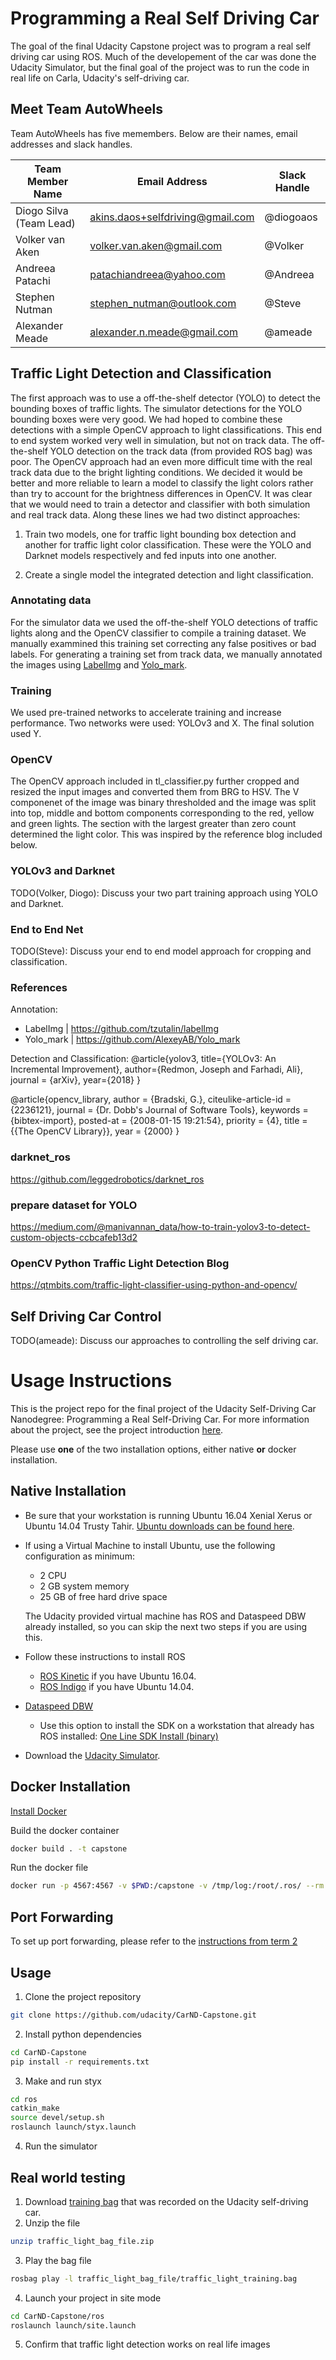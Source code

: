 # Programming a Real Self Driving Car
The goal of the final Udacity Capstone project was to program a real self driving car using ROS. Much of the developement of the car was done the Udacity Simulator, but the final goal of the project was to run the code in real life on Carla, Udacity's self-driving car.

## Meet Team AutoWheels
Team AutoWheels has five memembers. Below are their names, email addresses and slack handles.

Team Member Name | Email Address | Slack Handle 
------------ | ------------- | -------------
Diogo Silva (Team Lead) | akins.daos+selfdriving@gmail.com | @diogoaos
Volker van Aken | volker.van.aken@gmail.com | @Volker
Andreea Patachi | patachiandreea@yahoo.com | @Andreea	
Stephen Nutman | stephen_nutman@outlook.com | @Steve
Alexander Meade | alexander.n.meade@gmail.com | @ameade 


## Traffic Light Detection and Classification

The first approach was to use a off-the-shelf detector (YOLO) to detect the bounding boxes of traffic lights.
The simulator detections for the YOLO bounding boxes were very good. We had hoped to combine these detections with a simple OpenCV approach to light classifications. This end to end system worked very well in simulation, but not on track data. The off-the-shelf YOLO detection on the track data (from provided ROS bag) was poor. The OpenCV approach had an even more difficult time with the real track data due to the bright lighting conditions. We decided it would be better and more reliable to learn a model to classify the light colors rather than try to account for the brightness differences in OpenCV. It was clear that we would need to train a detector and classifier with both simulation and real track data. Along these lines we had two distinct approaches: 

1. Train two models, one for traffic light bounding box detection and another for traffic light color classification. These were the YOLO and Darknet models respectively and fed inputs into one another.

2. Create a single model the integrated detection and light classification.

### Annotating data
For the simulator data we used the off-the-shelf YOLO detections of traffic lights along and the OpenCV classifier to compile a training dataset. We manually exammined this training set correcting any false positives or bad labels. For generating a training set from track data, we manually annotated the images using [LabelImg](https://github.com/tzutalin/labelImg) and [Yolo_mark](https://github.com/AlexeyAB/Yolo_mark).

### Training
We used pre-trained networks to accelerate training and increase performance.
Two networks were used: YOLOv3 and X.
The final solution used Y.

### OpenCV
The OpenCV approach included in tl_classifier.py further cropped and resized the input images and converted them from BRG to HSV. The V componenet of the image was binary thresholded and the image was split into top, middle and bottom components corresponding to the red, yellow and green lights. The section with the largest greater than zero count determined the light color. This was inspired by the reference blog included below.

### YOLOv3 and Darknet
TODO(Volker, Diogo): Discuss your two part training approach using YOLO and Darknet.

### End to End Net

TODO(Steve): Discuss your end to end model approach for cropping and classification.

### References

Annotation:
 - LabelImg | https://github.com/tzutalin/labelImg
 - Yolo_mark | https://github.com/AlexeyAB/Yolo_mark

Detection and Classification:
@article{yolov3,
  title={YOLOv3: An Incremental Improvement},
  author={Redmon, Joseph and Farhadi, Ali},
  journal = {arXiv},
  year={2018}
}

@article{opencv_library,
    author = {Bradski, G.},
    citeulike-article-id = {2236121},
    journal = {Dr. Dobb's Journal of Software Tools},
    keywords = {bibtex-import},
    posted-at = {2008-01-15 19:21:54},
    priority = {4},
    title = {{The OpenCV Library}},
    year = {2000}
}


### darknet_ros
https://github.com/leggedrobotics/darknet_ros

### prepare dataset for YOLO
https://medium.com/@manivannan_data/how-to-train-yolov3-to-detect-custom-objects-ccbcafeb13d2

### OpenCV Python Traffic Light Detection Blog
https://qtmbits.com/traffic-light-classifier-using-python-and-opencv/

## Self Driving Car Control

TODO(ameade): Discuss our approaches to controlling the self driving car.

# Usage Instructions

This is the project repo for the final project of the Udacity Self-Driving Car Nanodegree: Programming a Real Self-Driving Car. For more information about the project, see the project introduction [here](https://classroom.udacity.com/nanodegrees/nd013/parts/6047fe34-d93c-4f50-8336-b70ef10cb4b2/modules/e1a23b06-329a-4684-a717-ad476f0d8dff/lessons/462c933d-9f24-42d3-8bdc-a08a5fc866e4/concepts/5ab4b122-83e6-436d-850f-9f4d26627fd9).

Please use **one** of the two installation options, either native **or** docker installation.

## Native Installation

* Be sure that your workstation is running Ubuntu 16.04 Xenial Xerus or Ubuntu 14.04 Trusty Tahir. [Ubuntu downloads can be found here](https://www.ubuntu.com/download/desktop).
* If using a Virtual Machine to install Ubuntu, use the following configuration as minimum:
  * 2 CPU
  * 2 GB system memory
  * 25 GB of free hard drive space

  The Udacity provided virtual machine has ROS and Dataspeed DBW already installed, so you can skip the next two steps if you are using this.

* Follow these instructions to install ROS
  * [ROS Kinetic](http://wiki.ros.org/kinetic/Installation/Ubuntu) if you have Ubuntu 16.04.
  * [ROS Indigo](http://wiki.ros.org/indigo/Installation/Ubuntu) if you have Ubuntu 14.04.
* [Dataspeed DBW](https://bitbucket.org/DataspeedInc/dbw_mkz_ros)
  * Use this option to install the SDK on a workstation that already has ROS installed: [One Line SDK Install (binary)](https://bitbucket.org/DataspeedInc/dbw_mkz_ros/src/81e63fcc335d7b64139d7482017d6a97b405e250/ROS_SETUP.md?fileviewer=file-view-default)
* Download the [Udacity Simulator](https://github.com/udacity/CarND-Capstone/releases).

## Docker Installation
[Install Docker](https://docs.docker.com/engine/installation/)

Build the docker container
```bash
docker build . -t capstone
```

Run the docker file
```bash
docker run -p 4567:4567 -v $PWD:/capstone -v /tmp/log:/root/.ros/ --rm -it capstone
```

## Port Forwarding
To set up port forwarding, please refer to the [instructions from term 2](https://classroom.udacity.com/nanodegrees/nd013/parts/40f38239-66b6-46ec-ae68-03afd8a601c8/modules/0949fca6-b379-42af-a919-ee50aa304e6a/lessons/f758c44c-5e40-4e01-93b5-1a82aa4e044f/concepts/16cf4a78-4fc7-49e1-8621-3450ca938b77)

## Usage

1. Clone the project repository
```bash
git clone https://github.com/udacity/CarND-Capstone.git
```

2. Install python dependencies
```bash
cd CarND-Capstone
pip install -r requirements.txt
```
3. Make and run styx
```bash
cd ros
catkin_make
source devel/setup.sh
roslaunch launch/styx.launch
```
4. Run the simulator

## Real world testing
1. Download [training bag](https://s3-us-west-1.amazonaws.com/udacity-selfdrivingcar/traffic_light_bag_file.zip) that was recorded on the Udacity self-driving car.
2. Unzip the file
```bash
unzip traffic_light_bag_file.zip
```
3. Play the bag file
```bash
rosbag play -l traffic_light_bag_file/traffic_light_training.bag
```
4. Launch your project in site mode
```bash
cd CarND-Capstone/ros
roslaunch launch/site.launch
```
5. Confirm that traffic light detection works on real life images
